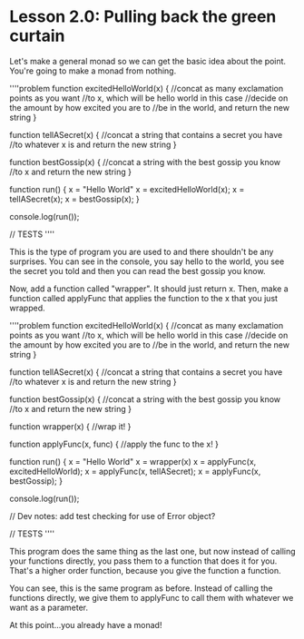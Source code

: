 # Lesson 2.0: Pulling back the green curtain 

Let's make a general monad so we can get the basic idea about the point. You're going to make a monad from nothing. 

''''problem
function excitedHelloWorld(x) {
    //concat as many exclamation points as you want
    //to x, which will be hello world in this case
    //decide on the amount by how excited you are to
    //be in the world, and return the new string
}

function tellASecret(x) {
  //concat a string that contains a secret you have
  //to whatever x is and return the new string
}

function bestGossip(x) {
    //concat a string with the best gossip you know
    //to x and return the new string
}

function run() {
    x = "Hello World"
    x = excitedHelloWorld(x);
    x = tellASecret(x);
    x = bestGossip(x);
}

console.log(run());

// TESTS
''''

This is the type of program you are used to and there shouldn't be any
surprises. You can see in the console, you say hello to the world, you see the
secret you told and then you can read the best gossip you know. 

Now, add a function called "wrapper". It should just return x. Then, make a
function called applyFunc that applies the function to the x that you just
wrapped.

''''problem
function excitedHelloWorld(x) {
    //concat as many exclamation points as you want
    //to x, which will be hello world in this case
    //decide on the amount by how excited you are to
    //be in the world, and return the new string
}

function tellASecret(x) {
  //concat a string that contains a secret you have
  //to whatever x is and return the new string
}

function bestGossip(x) {
    //concat a string with the best gossip you know
    //to x and return the new string
}

function wrapper(x) {
    //wrap it!
}

function applyFunc(x, func) {
    //apply the func to the x!
}

function run() {
    x = "Hello World"
    x = wrapper(x)
    x = applyFunc(x, excitedHelloWorld);
    x = applyFunc(x, tellASecret);
    x = applyFunc(x, bestGossip);
}

console.log(run());


// Dev notes: add test checking for use of Error object?

// TESTS
''''

This program does the same thing as the last one, but now instead of calling
your functions directly, you pass them to a function that does it for you.
That's a higher order function, because you give the function a function. 

You can see, this is the same program as before. Instead of calling the
functions directly, we give them to applyFunc to call them with whatever we want
as a parameter.

At this point...you already have a monad!
